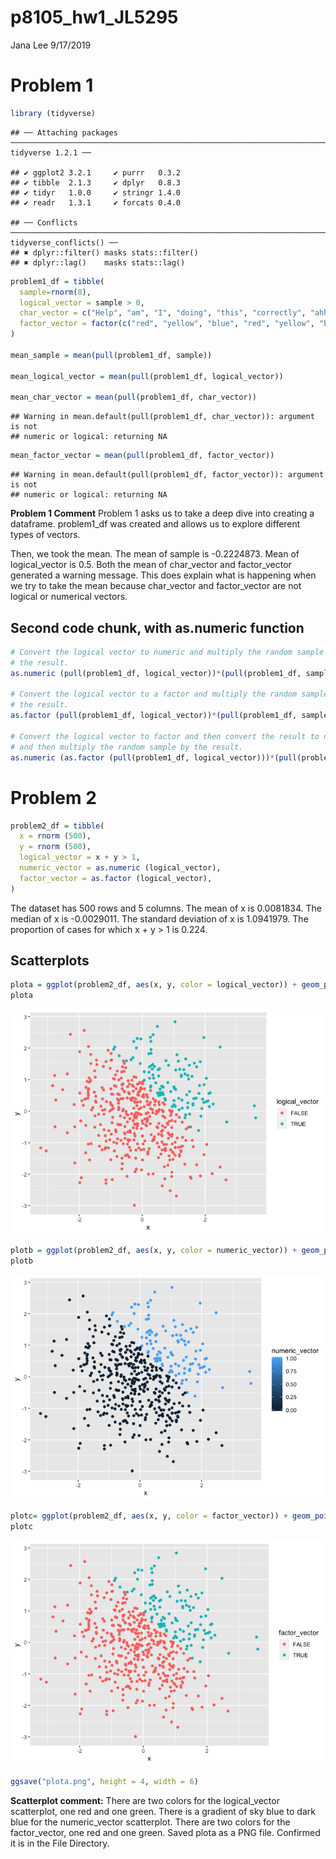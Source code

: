 p8105\_hw1\_JL5295
================
Jana Lee
9/17/2019

# **Problem 1**

``` r
library (tidyverse)
```

    ## ── Attaching packages ──────────────────────────────────────────────────────────────────────── tidyverse 1.2.1 ──

    ## ✔ ggplot2 3.2.1     ✔ purrr   0.3.2
    ## ✔ tibble  2.1.3     ✔ dplyr   0.8.3
    ## ✔ tidyr   1.0.0     ✔ stringr 1.4.0
    ## ✔ readr   1.3.1     ✔ forcats 0.4.0

    ## ── Conflicts ─────────────────────────────────────────────────────────────────────────── tidyverse_conflicts() ──
    ## ✖ dplyr::filter() masks stats::filter()
    ## ✖ dplyr::lag()    masks stats::lag()

``` r
problem1_df = tibble(
  sample=rnorm(8),
  logical_vector = sample > 0,
  char_vector = c("Help", "am", "I", "doing", "this", "correctly", "ahh", "ahh"),
  factor_vector = factor(c("red", "yellow", "blue", "red", "yellow", "blue","red", "red"))
)

mean_sample = mean(pull(problem1_df, sample))

mean_logical_vector = mean(pull(problem1_df, logical_vector))

mean_char_vector = mean(pull(problem1_df, char_vector))
```

    ## Warning in mean.default(pull(problem1_df, char_vector)): argument is not
    ## numeric or logical: returning NA

``` r
mean_factor_vector = mean(pull(problem1_df, factor_vector))
```

    ## Warning in mean.default(pull(problem1_df, factor_vector)): argument is not
    ## numeric or logical: returning NA

**Problem 1 Comment** Problem 1 asks us to take a deep dive into
creating a dataframe. problem1\_df was created and allows us to explore
different types of vectors.

Then, we took the mean. The mean of sample is -0.2224873. Mean of
logical\_vector is 0.5. Both the mean of char\_vector and factor\_vector
generated a warning message. This does explain what is happening when we
try to take the mean because char\_vector and factor\_vector are not
logical or numerical
vectors.

## Second code chunk, with as.numeric function

``` r
# Convert the logical vector to numeric and multiply the random sample by 
# the result.
as.numeric (pull(problem1_df, logical_vector))*(pull(problem1_df, sample))

# Convert the logical vector to a factor and multiply the random sample by 
# the result.
as.factor (pull(problem1_df, logical_vector))*(pull(problem1_df, sample))

# Convert the logical vector to factor and then convert the result to nnumeric 
# and then multiply the random sample by the result.
as.numeric (as.factor (pull(problem1_df, logical_vector)))*(pull(problem1_df, sample))
```

# **Problem 2**

``` r
problem2_df = tibble(
  x = rnorm (500),
  y = rnorm (500),
  logical_vector = x + y > 1,
  numeric_vector = as.numeric (logical_vector),
  factor_vector = as.factor (logical_vector),
)
```

The dataset has 500 rows and 5 columns. The mean of x is 0.0081834. The
median of x is -0.0029011. The standard deviation of x is 1.0941979. The
proportion of cases for which x + y \> 1 is
0.224.

## Scatterplots

``` r
plota = ggplot(problem2_df, aes(x, y, color = logical_vector)) + geom_point()
plota
```

![](p8105_hw1_jl5295_files/figure-gfm/scatterplots-1.png)<!-- -->

``` r
plotb = ggplot(problem2_df, aes(x, y, color = numeric_vector)) + geom_point()
plotb
```

![](p8105_hw1_jl5295_files/figure-gfm/scatterplots-2.png)<!-- -->

``` r
plotc= ggplot(problem2_df, aes(x, y, color = factor_vector)) + geom_point()
plotc
```

![](p8105_hw1_jl5295_files/figure-gfm/scatterplots-3.png)<!-- -->

``` r
ggsave("plota.png", height = 4, width = 6)
```

**Scatterplot comment:** There are two colors for the logical\_vector
scatterplot, one red and one green. There is a gradient of sky blue to
dark blue for the numeric\_vector scatterplot. There are two colors for
the factor\_vector, one red and one green. Saved plota as a PNG file.
Confirmed it is in the File Directory.
